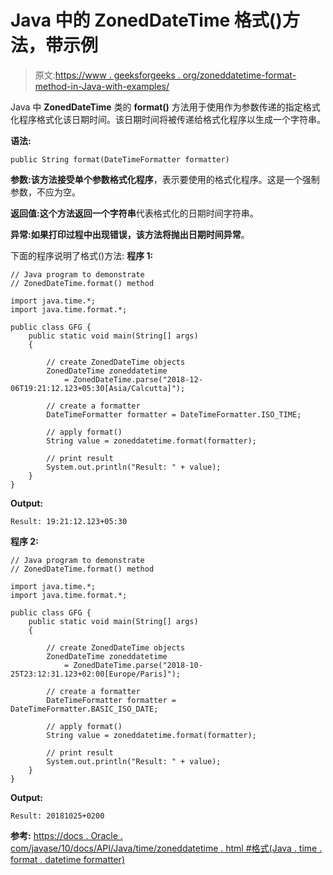 # Java 中的 ZonedDateTime 格式()方法，带示例

> 原文:[https://www . geeksforgeeks . org/zoneddatetime-format-method-in-Java-with-examples/](https://www.geeksforgeeks.org/zoneddatetime-format-method-in-java-with-examples/)

Java 中 **ZonedDateTime** 类的 **format()** 方法用于使用作为参数传递的指定格式化程序格式化该日期时间。该日期时间将被传递给格式化程序以生成一个字符串。

**语法:**

```
public String format(DateTimeFormatter formatter)

```

**参数:**该方法接受单个参数**格式化程序**，表示要使用的格式化程序。这是一个强制参数，不应为空。

**返回值:**这个方法返回一个**字符串**代表格式化的日期时间字符串。

**异常:**如果打印过程中出现错误，该方法将抛出**日期时间异常**。

下面的程序说明了格式()方法:
**程序 1:**

```
// Java program to demonstrate
// ZonedDateTime.format() method

import java.time.*;
import java.time.format.*;

public class GFG {
    public static void main(String[] args)
    {

        // create ZonedDateTime objects
        ZonedDateTime zoneddatetime
            = ZonedDateTime.parse("2018-12-06T19:21:12.123+05:30[Asia/Calcutta]");

        // create a formatter
        DateTimeFormatter formatter = DateTimeFormatter.ISO_TIME;

        // apply format()
        String value = zoneddatetime.format(formatter);

        // print result
        System.out.println("Result: " + value);
    }
}
```

**Output:**

```
Result: 19:21:12.123+05:30

```

**程序 2:**

```
// Java program to demonstrate
// ZonedDateTime.format() method

import java.time.*;
import java.time.format.*;

public class GFG {
    public static void main(String[] args)
    {

        // create ZonedDateTime objects
        ZonedDateTime zoneddatetime
            = ZonedDateTime.parse("2018-10-25T23:12:31.123+02:00[Europe/Paris]");

        // create a formatter
        DateTimeFormatter formatter = DateTimeFormatter.BASIC_ISO_DATE;

        // apply format()
        String value = zoneddatetime.format(formatter);

        // print result
        System.out.println("Result: " + value);
    }
}
```

**Output:**

```
Result: 20181025+0200

```

**参考:**
[https://docs . Oracle . com/javase/10/docs/API/Java/time/zoneddatetime . html #格式(Java . time . format . datetime formatter)](https://docs.oracle.com/javase/10/docs/api/java/time/ZonedDateTime.html#format(java.time.format.DateTimeFormatter))
